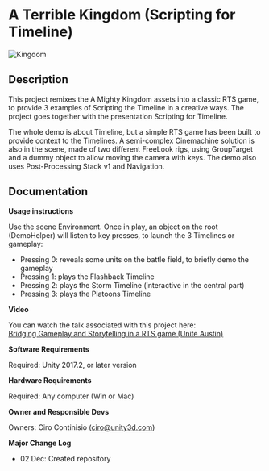 # A Terrible Kingdom (Scripting for Timeline)

![Kingdom](https://i.imgur.com/D1dM4m3.png)

## Description

This project remixes the A Mighty Kingdom assets into a classic RTS game, to provide 3 examples of Scripting the Timeline in a creative ways. The project goes together with the presentation Scripting for Timeline.

The whole demo is about Timeline, but a simple RTS game has been built to provide context to the Timelines. A semi-complex Cinemachine solution is also in the scene, made of two different FreeLook rigs, using GroupTarget and a dummy object to allow moving the camera with keys. The demo also uses Post-Processing Stack v1 and Navigation.

## Documentation

**Usage instructions**

Use the scene Environment. Once in play, an object on the root (DemoHelper) will listen to key presses, to launch the 3 Timelines or gameplay:

- Pressing 0: reveals some units on the battle field, to briefly demo the gameplay
- Pressing 1: plays the Flashback Timeline
- Pressing 2: plays the Storm Timeline (interactive in the central part)
- Pressing 3: plays the Platoons Timeline

**Video**

You can watch the talk associated with this project here:<br/>
[Bridging Gameplay and Storytelling in a RTS game (Unite Austin)](https://www.youtube.com/watch?v=nn3SnfNNEmk)

**Software Requirements**

Required: Unity 2017.2, or later version

**Hardware Requirements**

Required: Any computer (Win or Mac)

**Owner and Responsible Devs**

Owners: Ciro Continisio (ciro@unity3d.com)

**Major Change Log**
- 02 Dec: Created repository
